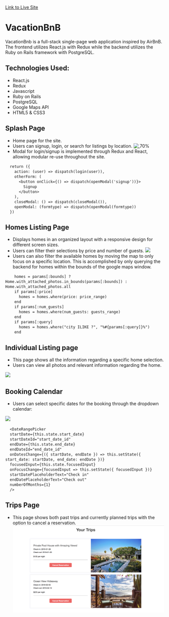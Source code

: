 [Link to Live Site](https://vacationbnb.herokuapp.com/#/)

# VacationBnB

VacationBnb is a full-stack single-page web application inspired by AirBnB. The frontend utilizes React.js with Redux while the backend utilizes the Ruby on Rails framework with PostgreSQL.

## Technologies Used:
* React.js
* Redux
* Javascript
* Ruby on Rails
* PostgreSQL
* Google Maps API
* HTML5 & CSS3

## Splash Page
* Home page for the site.
* Users can signup, login, or search for listings by location.
![,70%](./readme_gifs/VBB_splash_page.gif)
* Modal for login/signup is implemented through Redux and React, allowing modular re-use throughout the site.
```
  return ({
    action: (user) => dispatch(login(user)),
    otherForm: (
      <button onClick={() => dispatch(openModal('signup'))}>
        Signup
      </button>
    ),
    closeModal: () => dispatch(closeModal()),
    openModal: (formtype) => dispatch(openModal(formtype))
  })
```



## Homes Listing Page
* Displays homes in an organized layout with a responsive design for different screen sizes.
* Users can filter their selections by price and number of guests.
![](./readme_gifs/VBB_filters.gif)
* Users can also filter the available homes by moving the map to only focus on a specific location. This is accomplished by only querying the backend for homes within the bounds of the google maps window.
```
    homes = params[:bounds] ? Home.with_attached_photos.in_bounds(params[:bounds]) : Home.with_attached_photos.all
    if params[:price]
      homes = homes.where(price: price_range)
    end 
    if params[:num_guests]
      homes = homes.where(num_guests: guests_range)
    end
    if params[:query]
      homes = homes.where("city ILIKE ?", "%#{params[:query]}%") 
    end
```

## Individual Listing page
* This page shows all the information regarding a specific home selection.
* Users can view all photos and relevant information regarding the home.

![](./readme_gifs/VBB_show_page.gif)


## Booking Calendar
* Users can select specific dates for the booking through the dropdown calendar:

![](./readme_gifs/VBB_bookings_calender.gif)

```
  <DateRangePicker
  startDate={this.state.start_date} 
  startDateId="start_date_id" 
  endDate={this.state.end_date} 
  endDateId="end_date_id" 
  onDatesChange={({ startDate, endDate }) => this.setState({ start_date: startDate, end_date: endDate })}
  focusedInput={this.state.focusedInput} 
  onFocusChange={focusedInput => this.setState({ focusedInput })} 
  startDatePlaceholderText="Check in"
  endDatePlaceholderText="Check out"
  numberOfMonths={1}
  />
```



## Trips Page
* This page shows both past trips and currently planned trips with the option to cancel a reservation.
![](./readme_gifs/VBB-trips.png)

##
